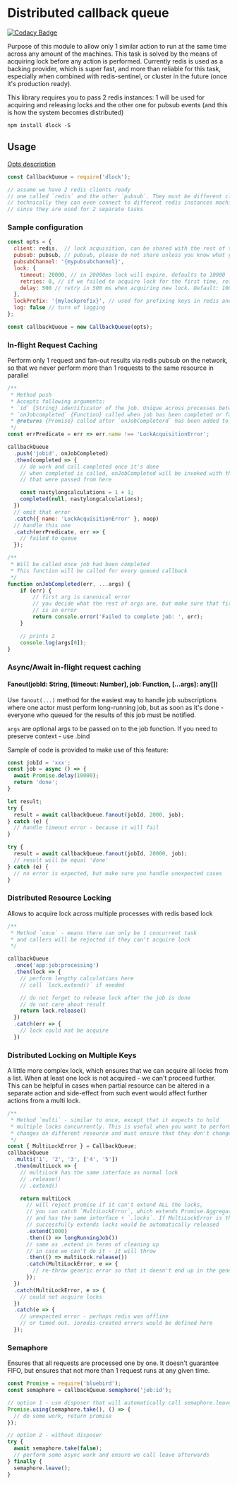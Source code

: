 # Distributed callback queue

[![Codacy Badge](https://www.codacy.com/project/badge/1a90183ad6964bfca54a7ba0f4b9b3a7)](https://www.codacy.com/app/v/distributed-callback-queue)

Purpose of this module to allow only 1 similar action to run at the same time across any amount
of the machines. This task is solved by the means of acquiring lock before any action
is performed. Currently redis is used as a backing provider, which is super fast,
and more than reliable for this task, especially when combined with redis-sentinel, or cluster
in the future (once it's production ready).

This library requires you to pass 2 redis instances: 1 will be used for acquiring and releasing locks
and the other one for pubsub events (and this is how the system becomes distributed)

`npm install dlock -S`

## Usage

[Opts description](https://github.com/AVVS/distributed-callback-queue/blob/master/lib/distributed-callback-queue.js#L8-L23)

```js
const CallbackQueue = require('dlock');

// assume we have 2 redis clients ready
// one called `redis` and the other `pubsub`. They must be different clients
// technically they can even connect to different redis instances machines,
// since they are used for 2 separate tasks
```

### Sample configuration

```js
const opts = {
  client: redis,  // lock acquisition, can be shared with the rest of the app
  pubsub: pubsub, // pubsub, please do not share unless you know what you are doing
  pubsubChannel: '{mypubsubchannel}',
  lock: {
    timeout: 20000, // in 20000ms lock will expire, defaults to 10000
    retries: 0, // if we failed to acquire lock for the first time, retry in `delay`. Defaults to 1
    delay: 500 // retry in 500 ms when acquiring new lock. Default: 100
  },
  lockPrefix: '{mylockprefix}', // used for prefixing keys in redis and in local queue, defaults to {dcb}
  log: false // turn of logging
};

const callbackQueue = new CallbackQueue(opts);
```

### In-flight Request Caching

Perform only 1 request and fan-out results via redis pubsub on the network, so that
we never perform more than 1 requests to the same resource in parallel

```js
/**
 * Method push
 * Accepts following arguments:
 * `id` {String} identificator of the job. Unique across processes between same lockPrefix
 * `onJobcompleted` {Function} called when job has been completed or failed
 * @returns {Promise} called after `onJobCompleterd` has been added to queue
 */
const errPredicate = err => err.name !== 'LockAcquisitionError';

callbackQueue
  .push('jobid', onJobCompleted)
  .then(completed => {
    // do work and call completed once it's done
    // when completed is called, onJobCompleted will be invoked with the args
    // that were passed from here

    const nastylongcalculations = 1 + 1;
    completed(null, nastylongcalculations);
  })
  // omit that error
  .catch({ name: 'LockAcquisitionError' }, noop)
  // handle this one
  .catch(errPredicate, err => {
    // failed to queue
  });

/**
 * Will be called once job had been completed
 * This function will be called for every queued callback
 */
function onJobCompleted(err, ...args) {
    if (err) {
        // first arg is canonical error
        // you decide what the rest of args are, but make sure that first one
        // is an error
        return console.error('Failed to complete job: ', err);
    }

    // prints 2
    console.log(args[0]);
}
```

### Async/Await in-flight request caching

#### Fanout(jobId: String, [timeout: Number], job: Function, [...args]: any[])

Use `fanout(...)` method for the easiest way to handle job subscriptions where
one actor must perform long-running job, but as soon as it's done - everyone who
queued for the results of this job must be notified.

`args` are optional args to be passed on to the job function. If you need to preserve context - use .bind

Sample of code is provided to make use of this feature:

```js
const jobId = 'xxx';
const job = async () => {
  await Promise.delay(10000);
  return 'done';
}

let result;
try {
  result = await callbackQueue.fanout(jobId, 2000, job);
} catch (e) {
  // handle timeout error - because it will fail
}

try {
  result = await callbackQueue.fanout(jobId, 20000, job);
  // result will be equal 'done'
} catch (e) {
  // no error is expected, but make sure you handle unexpected cases
}
```

### Distributed Resource Locking

Allows to acquire lock across multiple processes with redis based lock

```js
/**
 * Method `once` - means there can only be 1 concurrent task
 * and callers will be rejected if they can't acquire lock
 */

callbackQueue
  .once('app:job:processing')
  .then(lock => {
    // perform lengthy calculations here
    // call `lock.extend()` if needed

    // do not forget to release lock after the job is done
    // do not care about result
    return lock.release()
  })
  .catch(err => {
    // lock could not be acquire
  })
```

### Distributed Locking on Multiple Keys

A little more complex lock, which ensures that we can acquire all locks from a list.
When at least one lock is not acquired - we can't proceed further.
This can be helpful in cases when partial resource can be altered in a separate action
and side-effect from such event would affect further actions from a multi lock.

```js
/**
 * Method `multi` - similar to once, except that it expects to hold
 * multiple locks concurrently. This is useful when you want to perform non-atomic
 * changes on different resource and must ensure that they don't change during the transaction
 */
const { MultiLockError } = CallbackQueue;
callbackQueue
  .multi('1', '2', '3', ['4', '5'])
  .then(multiLock => {
    // multiLock has the same interface as normal lock
    // .release()
    // .extend()

    return multiLock
      // will reject promise if it can't extend ALL the locks,
      // you can catch `MultiLockError`, which extends Promise.AggregateError
      // and has the same interface + `.locks`. If MultiLockError is thrown
      // successfully extends locks would be automatically released
      .extend(1000)
      .then(() => longRunningJob())
      // same as .extend in terms of cleaning up
      // in case we can't do it - it will throw
      .then(() => multiLock.release())
      .catch(MultiLockError, e => {
        // re-throw generic error so that it doesn't end up in the generic error handler
      });
  })
  .catch(MultiLockError, e => {
    // could not acquire locks
  })
  .catch(e => {
    // unexpected error - perhaps redis was offline
    // or timed out. ioredis-created errors would be defined here
  });
```

### Semaphore

Ensures that all requests are processed one by one. It doesn't guarantee FIFO, but ensures that
not more than 1 request runs at any given time.

```js
const Promise = require('bluebird');
const semaphore = callbackQueue.semaphore('job:id');

// option 1 - use disposer that will automatically call semaphore.leave
Promise.using(semaphore.take(), () => {
  // do some work, return promise
});

// option 2 - without disposer
try {
  await semaphore.take(false);
  // perform some async work and ensure we call leave afterwards
} finally {
  semaphore.leave();
}
```
